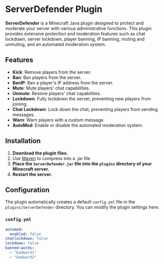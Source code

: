 # ServerDefender Plugin

**ServerDefender** is a Minecraft Java plugin designed to protect and moderate your server with various administrative functions. This plugin provides extensive protection and moderation features such as chat lockdown, server lockdown, player banning, IP banning, muting and unmuting, and an automated moderation system.

## Features

- **Kick**: Remove players from the server.
- **Ban**: Ban players from the server.
- **BanIP**: Ban a player's IP address from the server.
- **Mute**: Mute players' chat capabilities.
- **Unmute**: Restore players' chat capabilities.
- **Lockdown**: Fully lockdown the server, preventing new players from joining.
- **Chat Lockdown**: Lock down the chat, preventing players from sending messages.
- **Warn**: Warn players with a custom message.
- **AutoMod**: Enable or disable the automated moderation system.

## Installation

1. **Download the plugin files.**
2. Use [Maven](https://maven.apache.org/) to compress into a .jar file
3. **Place the `ServerDefender.jar` file into the `plugins` directory of your Minecraft server.**
4. **Restart the server.**

## Configuration

The plugin automatically creates a default `config.yml` file in the `plugins/ServerDefender` directory. You can modify the plugin settings here.

### `config.yml`

```yaml
automod:
  enabled: false
chatlockdown: false
lockdown: false
banned-words:
  - "badword1"
  - "badword2"
